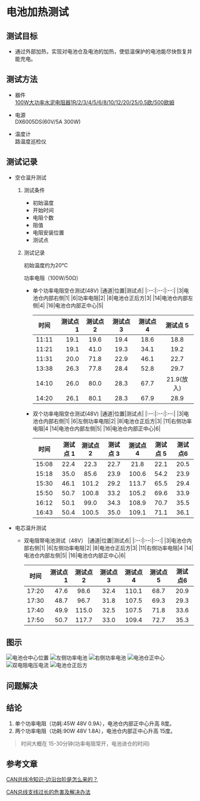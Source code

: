 电池加热测试
==================

## 测试目标
 * 通过外部加热，实现对电池仓及电池的加热，使低温保护的电池能尽快恢复并能充电。

## 测试方法
* 器件  
	[100W大功率水泥电阻器1R/2/3/4/5/6/8/10/12/20/25/0.5欧/500欧姆](https://detail.tmall.com/item.htm?spm=a230r.1.14.23.33f3499frMqEP0&id=609178727903&ns=1&abbucket=9)  

* 电源  
    DX6005DS(60V/5A 300W)  
    
* 温度计  
    路温度巡检仪


## 测试记录

* 空仓温升测试	

     1. 测试条件  
        * 初始温度
        * 开始时间
        * 电阻个数
        * 阻值
        * 电阻安装位置
        * 测试点
    
    
    2. 测试记录  
    
        初始温度约为20℃  
        
        功率电阻（100W/50Ω）
        
    
        * 单个功率电阻空仓测试(48V)
            |通道|位置|测试点|
            |:--:|:--:|:--:|
            |3|电池仓内部右侧|1|
            |6|功率电阻|2|
            |8|电池仓正后方|3|
            |14|电池仓内部左侧|4|
            |16|电池仓内部正中心|5|
        
            
            |  时间   |   测试点 1 | 测试点 2|  测试点 3| 测试点 4| 测试点 5|   
            |:---------:| ---------:|:-------:|:-------:|:-------:|:-------:|
            |11:11|19.1|19.6|19.4|18.6|18.8|
            |11:21|19.1|41.0|19.3|34.1|19.2|
            |11:31|20.0|71.8|22.9|46.1|22.7|
            |13:38|26.3|77.8|28.4|52.8|29.7|
            |14:10|26.0|80.0|28.3|67.7|21.9(放入)|
            |14:20|26.1|80.1|28.3|67.9|28.9|

    
        * 双个功率电阻空仓测试(48V)
            |通道|位置|测试点|
            |:--:|:--:|:--:|
            |3|电池仓内部右侧|1|
            |6|左侧功率电阻|2|
            |8|电池仓正后方|3|
            |11|右侧功率电阻|4
            |14|电池仓内部左侧|5|
            |16|电池仓内部正中心|6|
        
            
            |  时间   |   测试点 1 | 测试点 2|  测试点 3| 测试点 4| 测试点 5| 测试点6 |   
            |:---------:| ---------:|:-------:|:-------:|:-------:|:-------:|:---:|
            |15:08|22.4|22.3|22.7|21.8|22.1|20.5|
            |15:18|35.0|85.6|23.9|100.6|54.2|23.9|
            |15:30|46.1|101.2|29.2|113.7|65.5|29.4|
            |15:50|50.7|100.8|33.2|105.2|69.6|33.9|
            |16:12|50.1|99.0|34.3|108.9|70.7|35.5|
            |16:43|50.4|100.5|35.0|109.1|71.1|36.1|
        

    
    
* 电芯温升测试

    * 双电阻带电池测试（48V）
        |通道|位置|测试点|
        |:--:|:--:|:--:|
        |3|电池仓内部右侧|1|
        |6|左侧功率电阻|2|
        |8|电池仓正后方|3|
        |11|右侧功率电阻|4
        |14|电池仓内部左侧|5|
        |16|电池仓内部正中心|6|    

        |  时间   |   测试点 1 | 测试点 2|  测试点 3| 测试点 4| 测试点 5| 测试点6 |   
        |:---------:| ---------:|:-------:|:-------:|:-------:|:-------:|:---:|
        |17:20|47.6|98.6|32.4|110.1|68.7|20.9|
        |17:30|48.7|96.7|31.8|107.5|69.3|29.3|
        |17:40|49.9|115.0|32.5|107.5|71.8|33.6|
        |17:50|50.7|117.7|33.0|109.4|72.7|35.3|

## 图示
![电池仓中心位置](http://www.zozo825117.cn:28186/index.php/s/Sff9HPGs3eEMy88/preview)
![左侧功率电池](http://www.zozo825117.cn:28186/index.php/s/fr53RbmwsMP5mXB/preview)
![右侧功率电池](http://www.zozo825117.cn:28186/index.php/s/bmGx5HpiG4g2yKc/preview)
![电池仓正中心](http://www.zozo825117.cn:28186/index.php/s/zymid9SMNwgFT2N/preview)
![双电阻电压电流](http://www.zozo825117.cn:28186/index.php/s/Q85xecbk2tLLWAZ/preview)
![电池仓正后方](http://www.zozo825117.cn:28186/index.php/s/8yFNi4iKRkc3cao/preview)
## 问题解决

## 结论
1. 单个功率电阻（功耗:45W 48V 0.9A），电池仓内部正中心升高 8度。
2. 两个功率电阻（功耗:90W 48V 1.8A），电池仓内部正中心升高 15度。
> 时间大概在 15-30分钟(功率电阻常开，电池进仓的时间)

## 参考文章

[CAN总线冷知识-边沿台阶是怎么来的？](http://m.eeworld.com.cn/ic_article/89/459245.html)



[CAN总线支线过长的危害及解决办法](http://m.elecfans.com/article/1085442.html)

